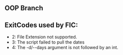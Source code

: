 ## OOP Branch


## ExitCodes used by FIC:
- 2: File Extension not supported.
- 3: The script failed to pull the dates
- 4: The -d/--days argument is not followed by an int.